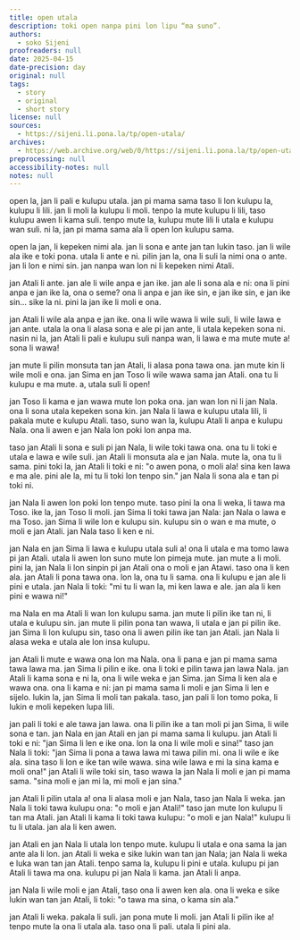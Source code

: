 ```yaml
---
title: open utala
description: toki open nanpa pini lon lipu “ma suno”.
authors:
  - soko Sijeni
proofreaders: null
date: 2025-04-15
date-precision: day
original: null
tags:
  - story
  - original
  - short story
license: null
sources:
  - https://sijeni.li.pona.la/tp/open-utala/
archives:
  - https://web.archive.org/web/0/https://sijeni.li.pona.la/tp/open-utala/
preprocessing: null
accessibility-notes: null
notes: null
---
```


open la, jan li pali e kulupu utala. jan pi mama sama taso li lon kulupu la, kulupu li lili. jan li moli la kulupu li moli. tenpo la mute kulupu li lili, taso kulupu awen li kama suli. tenpo mute la, kulupu mute lili li utala e kulupu wan suli. ni la, jan pi mama sama ala li open lon kulupu sama.

open la jan, li kepeken nimi ala. jan li sona e ante jan tan lukin taso. jan li wile ala ike e toki pona. utala li ante e ni. pilin jan la, ona li suli la nimi ona o ante. jan li lon e nimi sin. jan nanpa wan lon ni li kepeken nimi Atali.

jan Atali li ante. jan ale li wile anpa e jan ike. jan ale li sona ala e ni: ona li pini anpa e jan ike la, ona o seme? ona li anpa e jan ike sin, e jan ike sin, e jan ike sin... sike la ni. pini la jan ike li moli e ona.

jan Atali li wile ala anpa e jan ike. ona li wile wawa li wile suli, li wile lawa e jan ante. utala la ona li alasa sona e ale pi jan ante, li utala kepeken sona ni. nasin ni la, jan Atali li pali e kulupu suli nanpa wan, li lawa e ma mute mute a! sona li wawa!

jan mute li pilin monsuta tan jan Atali, li alasa pona tawa ona. jan mute kin li wile moli e ona. jan Sima en jan Toso li wile wawa sama jan Atali. ona tu li kulupu e ma mute. a, utala suli li open!

jan Toso li kama e jan wawa mute lon poka ona. jan wan lon ni li jan Nala. ona li sona utala kepeken sona kin. jan Nala li lawa e kulupu utala lili, li pakala mute e kulupu Atali. taso, suno wan la, kulupu Atali li anpa e kulupu Nala. ona li awen e jan Nala lon poki lon anpa ma.

taso jan Atali li sona e suli pi jan Nala, li wile toki tawa ona. ona tu li toki e utala
e lawa e wile suli. jan Atali li monsuta ala e jan Nala. mute la, ona tu li sama. pini toki la, jan Atali li toki e ni: "o awen pona, o moli ala! sina ken lawa e ma ale. pini ale la, mi tu li toki lon tenpo sin." jan Nala li sona ala e tan pi toki ni.

jan Nala li awen lon poki lon tenpo mute. taso pini la ona li weka, li tawa ma Toso. ike la, jan Toso li moli. jan Sima li toki tawa jan Nala: jan Nala o lawa e ma Toso. jan Sima li wile lon e kulupu sin. kulupu sin o wan e ma mute, o moli e jan Atali. jan Nala taso li ken e ni.

jan Nala en jan Sima li lawa e kulupu utala suli a! ona li utala e ma tomo lawa pi jan Atali. utala li awen lon suno mute lon pimeja mute. jan mute a li moli. pini la, jan Nala li lon sinpin pi jan Atali ona o moli e jan Atawi. taso ona li ken ala. jan Atali li pona tawa ona. lon la, ona tu li sama. ona li kulupu e jan ale li pini e utala. jan Nala li toki: "mi tu li wan la, mi ken lawa e ale. jan ala li ken pini e wawa ni!"

ma Nala en ma Atali li wan lon kulupu sama. jan mute li pilin ike tan ni, li utala e kulupu sin. jan mute li pilin pona tan wawa, li utala e jan pi pilin ike. jan Sima li lon kulupu sin, taso ona li awen pilin ike tan jan Atali. jan Nala li alasa weka e utala ale lon insa kulupu.

jan Atali li mute e wawa ona lon ma Nala. ona li pana e jan pi mama sama tawa lawa ma. jan Sima li pilin e ike. ona li toki e pilin tawa jan lawa Nala. jan Atali li kama sona e ni la, ona li wile weka e jan Sima. jan Sima li ken ala e wawa ona. ona li kama e ni: jan pi mama sama li moli e jan Sima li len e sijelo. lukin la, jan Sima li moli tan pakala. taso, jan pali li lon tomo poka, li lukin e moli kepeken lupa lili.

jan pali li toki e ale tawa jan lawa. ona li pilin ike a tan moli pi jan Sima, li wile sona e tan. jan Nala en jan Atali en jan pi mama sama li kulupu. jan Atali li toki e ni: "jan Sima li len e ike ona. lon la ona li wile moli e sina!" taso jan Nala li toki: "jan Sima li pona a tawa lawa mi tawa pilin mi. ona li wile e ike ala. sina taso li lon e ike tan wile wawa. sina wile lawa e mi la sina kama e moli ona!" jan Atali li wile toki sin, taso wawa la jan Nala li moli e jan pi mama sama. "sina moli e jan mi la, mi moli e jan sina."

jan Atali li pilin utala a! ona li alasa moli e jan Nala, taso jan Nala li weka. jan Nala li toki tawa kulupu ona: "o moli e jan Atali!" taso jan mute lon kulupu li tan ma Atali. jan Atali li kama li toki tawa kulupu: "o moli e jan Nala!" kulupu li tu li utala. jan ala li ken awen.

jan Atali en jan Nala li utala lon tenpo mute. kulupu li utala e ona sama la jan ante ala li lon. jan Atali li weka e sike lukin wan tan jan Nala; jan Nala li weka e luka wan tan jan Atali. tenpo sama la, kulupu li pini e utala. kulupu pi jan Atali li tawa ma ona. kulupu pi jan Nala li kama. jan Atali li anpa.

jan Nala li wile moli e jan Atali, taso ona li awen ken ala. ona li weka e sike lukin wan tan jan Atali, li toki: "o tawa ma sina, o kama sin ala."

jan Atali li weka. pakala li suli. jan pona mute li moli. jan Atali li pilin ike a! tenpo mute la ona li utala ala. taso ona li pali. utala li pini ala.
